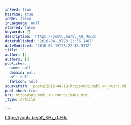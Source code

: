 ```yaml
---
inFeed: true
hasPage: true
inNav: false
inLanguage: null
starred: false
keywords: []
description: 'https://youtu.be/hl_XH_rUERc'
datePublished: '2016-04-19T23:22:36.148Z'
dateModified: '2016-04-19T23:22:35.937Z'
title: ''
author: []
authors: []
publisher:
  name: null
  domain: null
  url: null
  favicon: null
sourcePath: _posts/2016-04-19-httpsyoutubehl_xh_ruerc.md
published: true
url: httpsyoutubehl_xh_ruerc/index.html
_type: Article

---
```

https://youtu.be/hl\_XH\_rUERc
